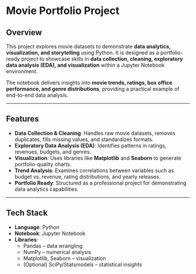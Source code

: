 # Movie Portfolio Project  

## Overview  
This project explores movie datasets to demonstrate **data analytics, visualization, and storytelling** using Python. It is designed as a portfolio-ready project to showcase skills in **data collection, cleaning, exploratory data analysis (EDA), and visualization** within a Jupyter Notebook environment.  

The notebook delivers insights into **movie trends, ratings, box office performance, and genre distributions**, providing a practical example of end-to-end data analysis.  

---

##  Features  
- **Data Collection & Cleaning**: Handles raw movie datasets, removes duplicates, fills missing values, and standardizes formats.  
- **Exploratory Data Analysis (EDA)**: Identifies patterns in ratings, revenues, budgets, and genres.  
- **Visualization**: Uses libraries like **Matplotlib** and **Seaborn** to generate portfolio-quality charts.  
- **Trend Analysis**: Examines correlations between variables such as budget vs. revenue, rating distributions, and yearly releases.  
- **Portfolio Ready**: Structured as a professional project for demonstrating data analytics capabilities.  

---

##  Tech Stack  
- **Language**: Python  
- **Notebook**: Jupyter Notebook  
- **Libraries**:  
  - Pandas – data wrangling  
  - NumPy – numerical analysis  
  - Matplotlib, Seaborn – visualization  
  - (Optional) SciPy/Statsmodels – statistical insights  

